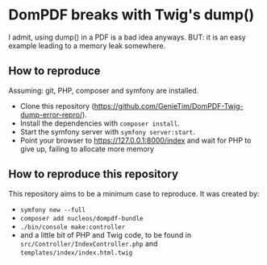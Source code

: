 # DomPDF breaks with Twig's dump()

I admit, using dump() in a PDF is a bad idea anyways.
BUT: it is an easy example leading to a memory leak somewhere.

## How to reproduce

Assuming: git, PHP, composer and symfony are installed.

- Clone this repository (https://github.com/GenieTim/DomPDF-Twig-dump-error-repro/).
- Install the dependencies with `composer install`.
- Start the symfony server with `symfony server:start`.
- Point your browser to https://127.0.0.1:8000/index and wait for PHP to give up, failing to allocate more memory

## How to reproduce this repository

This repository aims to be a minimum case to reproduce. 
It was created by:

- `symfony new --full`
- `composer add nucleos/dompdf-bundle`
- `./bin/console make:controller`
- and a little bit of PHP and Twig code, to be found in `src/Controller/IndexController.php` and `templates/index/index.html.twig`
